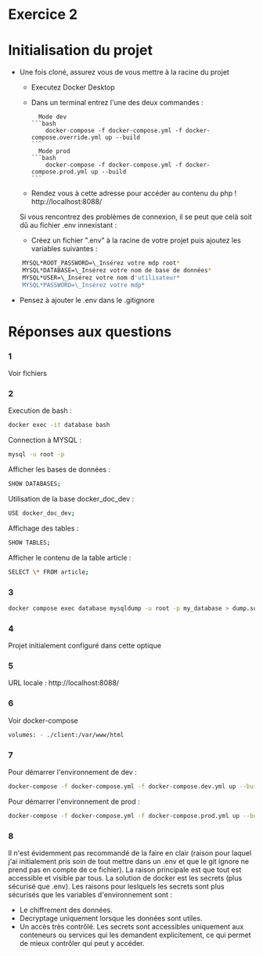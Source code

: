 # Exercice 2

# Initialisation du projet

- Une fois cloné, assurez vous de vous mettre à la racine du projet

  - Executez Docker Desktop
  - Dans un terminal entrez l'une des deux commandes :

          Mode dev
        ```bash
            docker-compose -f docker-compose.yml -f docker-compose.override.yml up --build
        ```
          Mode prod
        ```bash
            docker-compose -f docker-compose.yml -f docker-compose.prod.yml up --build
        ```

  - Rendez vous à cette adresse pour accéder au contenu du php !
    http://localhost:8088/

  Si vous rencontrez des problèmes de connexion, il se peut que celà soit dû au fichier .env innexistant :

  - Créez un fichier ".env" à la racine de votre projet puis ajoutez les variables suivantes :

```bash
    MYSQL*ROOT_PASSWORD=\_Insérez votre mdp root*
    MYSQL*DATABASE=\_Insérez votre nom de base de données*
    MYSQL*USER=\_Insérez votre nom d'utilisateur*
    MYSQL*PASSWORD=\_Insérez votre mdp*
```

- Pensez à ajouter le .env dans le .gitignore

# Réponses aux questions

### 1

Voir fichiers

### 2

Execution de bash :

```bash
docker exec -it database bash
```

Connection à MYSQL :

```bash
mysql -u root -p
```

Afficher les bases de données :

```bash
SHOW DATABASES;
```

Utilisation de la base docker_doc_dev :

```bash
USE docker_doc_dev;
```

Affichage des tables :

```bash
SHOW TABLES;
```

Afficher le contenu de la table article :

```bash
SELECT \* FROM article;
```

### 3

```bash
docker compose exec database mysqldump -u root -p my_database > dump.sql
```

### 4

Projet initialement configuré dans cette optique

### 5

URL locale : http://localhost:8088/

### 6

Voir docker-compose

```bash
volumes: - ./client:/var/www/html
```

### 7

Pour démarrer l'environnement de dev :

```bash
docker-compose -f docker-compose.yml -f docker-compose.dev.yml up --build
```

Pour démarrer l'environnement de prod :

```bash
docker-compose -f docker-compose.yml -f docker-compose.prod.yml up --build
```

### 8

Il n'est évidemment pas recommandé de la faire en clair (raison pour laquel j'ai initialement pris soin de tout mettre dans un .env et que le git ignore ne prend pas en compte de ce fichier). La raison principale est que tout est accessible et visible par tous. La solution de docker est les secrets (plus sécurisé que .env). Les raisons pour leslquels les secrets sont plus sécurisés que les variables d'environnement sont :

- Le chiffrement des données.
- Decryptage uniquement lorsque les données sont utiles.
- Un accès très contrôlé. Les secrets sont accessibles uniquement aux conteneurs ou services qui les demandent explicitement, ce qui permet de mieux contrôler qui peut y accéder.
